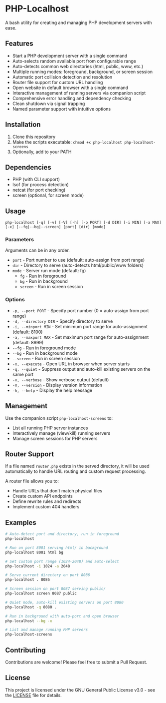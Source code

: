 # PHP-Localhost

A bash utility for creating and managing PHP development servers with ease.

## Features

- Start a PHP development server with a single command
- Auto-selects random available port from configurable range
- Auto-detects common web directories (html, public, www, etc.)
- Multiple running modes: foreground, background, or screen session
- Automatic port collision detection and resolution
- Router file support for custom URL handling
- Open website in default browser with a single command
- Interactive management of running servers via companion script
- Comprehensive error handling and dependency checking
- Clean shutdown via signal trapping
- Named parameter support with intuitive options

## Installation

1. Clone this repository
2. Make the scripts executable: `chmod +x php-localhost php-localhost-screens`
3. Optionally, add to your PATH

## Dependencies

- PHP (with CLI support)
- lsof (for process detection)
- netcat (for port checking)
- screen (optional, for screen mode)

## Usage

    php-localhost [-q] [-v] [-V] [-h] [-p PORT] [-d DIR] [-i MIN] [-a MAX] [-x] [--fg|--bg|--screen] [port] [dir] [mode]


### Parameters

Arguments can be in any order.

- `port` - Port number to use (default: auto-assign from port range)
- `dir` - Directory to serve (auto-detects html/public/www folders)
- `mode` - Server run mode (default: fg)
  - `fg` - Run in foreground
  - `bg` - Run in background
  - `screen` - Run in screen session

### Options

- `-p, --port PORT` - Specify port number (0 = auto-assign from port range)
- `-d, --directory DIR` - Specify directory to serve
- `-i, --minport MIN` - Set minimum port range for auto-assignment (default: 8100)
- `-a, --maxport MAX` - Set maximum port range for auto-assignment (default: 8999)
- `--fg` - Run in foreground mode
- `--bg` - Run in background mode
- `--screen` - Run in screen session
- `-x, --execute` - Open URL in browser when server starts
- `-q, --quiet` - Suppress output and auto-kill existing servers on the same port
- `-v, --verbose` - Show verbose output (default)
- `-V, --version` - Display version information
- `-h, --help` - Display the help message

## Management

Use the companion script `php-localhost-screens` to:
- List all running PHP server instances
- Interactively manage (view/kill) running servers
- Manage screen sessions for PHP servers

## Router Support

If a file named `router.php` exists in the served directory, it will be used automatically to handle URL routing and custom request processing.

A router file allows you to:
- Handle URLs that don't match physical files
- Create custom API endpoints
- Define rewrite rules and redirects
- Implement custom 404 handlers

## Examples

```bash
# Auto-detect port and directory, run in foreground
php-localhost

# Run on port 8001 serving html/ in background
php-localhost 8001 html bg

# Set custom port range (1024-2048) and auto-select
php-localhost -i 1024 -a 2048

# Serve current directory on port 8086
php-localhost . 8086

# Screen session on port 8087 serving public/
php-localhost screen 8087 public

# Quiet mode, auto-kill existing servers on port 8080
php-localhost -q 8080 .

# Run in background with auto-port and open browser
php-localhost --bg -x

# List and manage running PHP servers
php-localhost-screens
```

## Contributing

Contributions are welcome! Please feel free to submit a Pull Request.

## License

This project is licensed under the GNU General Public License v3.0 - see the [LICENSE](LICENSE) file for details.

